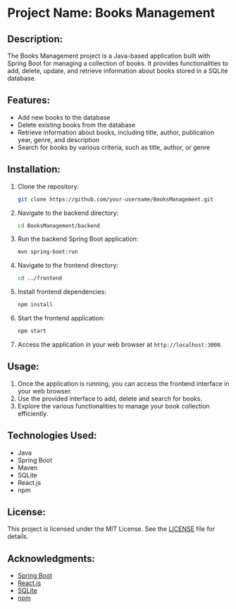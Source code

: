 # Project Name: Books Management

## Description:
The Books Management project is a Java-based application built with Spring Boot for managing a collection of books. It provides functionalities to add, delete, update, and retrieve information about books stored in a SQLite database.

## Features:
- Add new books to the database
- Delete existing books from the database
- Retrieve information about books, including title, author, publication year, genre, and description
- Search for books by various criteria, such as title, author, or genre

## Installation:
1. Clone the repository:
   ```bash
   git clone https://github.com/your-username/BooksManagement.git
   ```
2. Navigate to the backend directory:
   ```bash
   cd BooksManagement/backend
   ```
3. Run the backend Spring Boot application:
   ```bash
   mvn spring-boot:run
   ```
4. Navigate to the frontend directory:
   ```bash
   cd ../frontend
   ```
5. Install frontend dependencies:
   ```bash
   npm install
   ```
6. Start the frontend application:
   ```bash
   npm start
   ```
7. Access the application in your web browser at `http://localhost:3000`.

## Usage:
1. Once the application is running, you can access the frontend interface in your web browser.
2. Use the provided interface to add, delete and search for books.
3. Explore the various functionalities to manage your book collection efficiently.

## Technologies Used:
- Java
- Spring Boot
- Maven
- SQLite
- React.js
- npm


## License:
This project is licensed under the MIT License. See the [LICENSE](https://github.com/your-username/BooksManagement/blob/main/LICENSE) file for details.


## Acknowledgments:
- [Spring Boot](https://spring.io/projects/spring-boot)
- [React.js](https://reactjs.org/)
- [SQLite](https://www.sqlite.org/index.html)
- [npm](https://www.npmjs.com/)